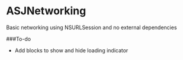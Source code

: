 # ASJNetworking

Basic networking using NSURLSession and no external dependencies

###To-do

- Add blocks to show and hide loading indicator
